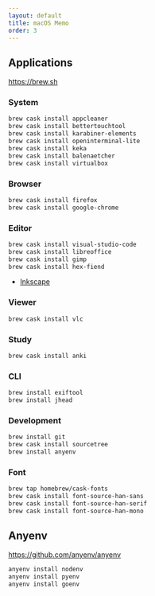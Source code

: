 ```yaml
---
layout: default
title: macOS Memo
order: 3
---
```


## Applications

<https://brew.sh>

### System

```sh
brew cask install appcleaner
brew cask install bettertouchtool
brew cask install karabiner-elements
brew cask install openinterminal-lite
brew cask install keka
brew cask install balenaetcher
brew cask install virtualbox
```

### Browser

```sh
brew cask install firefox
brew cask install google-chrome
```

### Editor

```sh
brew cask install visual-studio-code
brew cask install libreoffice
brew cask install gimp
brew cask install hex-fiend
```

- [Inkscape](https://inkscape.org/)

### Viewer

```sh
brew cask install vlc
```

### Study

```sh
brew cask install anki
```

### CLI

```sh
brew install exiftool
brew install jhead
```

### Development

```sh
brew install git
brew cask install sourcetree
brew install anyenv
```

### Font

```sh
brew tap homebrew/cask-fonts
brew cask install font-source-han-sans
brew cask install font-source-han-serif
brew cask install font-source-han-mono
```

## Anyenv

<https://github.com/anyenv/anyenv>

```sh
anyenv install nodenv
anyenv install pyenv
anyenv install goenv
```
